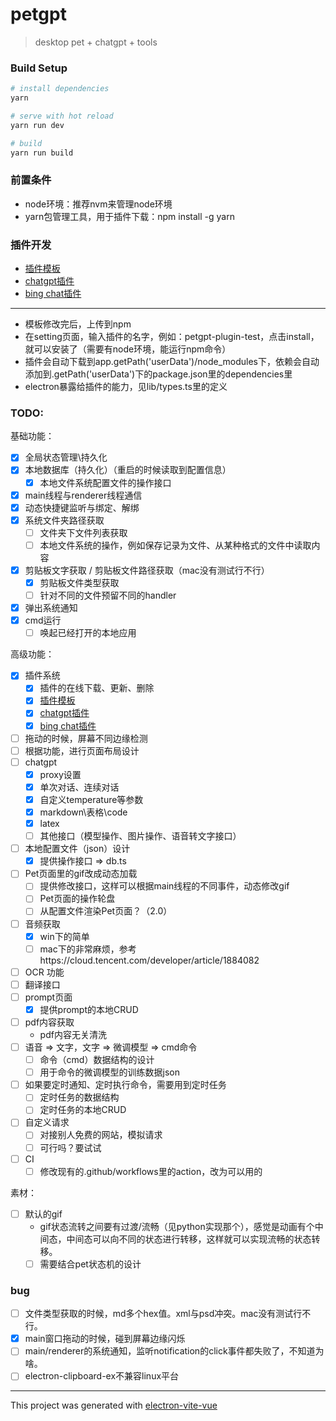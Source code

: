 # petgpt

> desktop pet + chatgpt + tools

### Build Setup

``` bash
# install dependencies
yarn

# serve with hot reload
yarn run dev

# build
yarn run build
```
### 前置条件
- node环境：推荐nvm来管理node环境
- yarn包管理工具，用于插件下载：npm install -g yarn


### 插件开发
- [插件模板](https://www.npmjs.com/package/petgpt-plugin-template)
- [chatgpt插件](https://www.npmjs.com/package/petgpt-plugin-chatgpt)
- [bing chat插件](https://www.npmjs.com/package/petgpt-plugin-bing-chat)

---

- 模板修改完后，上传到npm
- 在setting页面，输入插件的名字，例如：petgpt-plugin-test，点击install，就可以安装了（需要有node环境，能运行npm命令）
- 插件会自动下载到app.getPath('userData')/node_modules下，依赖会自动添加到.getPath('userData')下的package.json里的dependencies里
- electron暴露给插件的能力，见lib/types.ts里的定义

### TODO:
基础功能：
- [x] 全局状态管理\持久化
- [x] 本地数据库（持久化）（重启的时候读取到配置信息）
  - [x] 本地文件系统配置文件的操作接口
- [x] main线程与renderer线程通信
- [x] 动态快捷键监听与绑定、解绑
- [x] 系统文件夹路径获取
  - [ ] 文件夹下文件列表获取
  - [ ] 本地文件系统的操作，例如保存记录为文件、从某种格式的文件中读取内容
- [x] 剪贴板文字获取 / 剪贴板文件路径获取（mac没有测试行不行）
  - [x] 剪贴板文件类型获取
  - [ ] 针对不同的文件预留不同的handler
- [x] 弹出系统通知 
- [x] cmd运行
  - [ ] 唤起已经打开的本地应用

高级功能：
- [x] 插件系统
  - [x] 插件的在线下载、更新、删除 
  - [x] [插件模板](https://www.npmjs.com/package/petgpt-plugin-template)
  - [x] [chatgpt插件](https://www.npmjs.com/package/petgpt-plugin-chatgpt)
  - [x] [bing chat插件](https://www.npmjs.com/package/petgpt-plugin-bing-chat)
- [ ] 拖动的时候，屏幕不同边缘检测
- [ ] 根据功能，进行页面布局设计
- [ ] chatgpt
  - [x] proxy设置
  - [x] 单次对话、连续对话
  - [x] 自定义temperature等参数
  - [x] markdown\表格\code
  - [x] latex
  - [ ] 其他接口（模型操作、图片操作、语音转文字接口）
- [ ] 本地配置文件（json）设计
  - [x] 提供操作接口 => db.ts
- [ ] Pet页面里的gif改成动态加载
  - [ ] 提供修改接口，这样可以根据main线程的不同事件，动态修改gif
  - [ ] Pet页面的操作轮盘
  - [ ] 从配置文件渲染Pet页面？（2.0）
- [ ] 音频获取
  - [x] win下的简单
  - [ ] mac下的非常麻烦，参考https://cloud.tencent.com/developer/article/1884082
- [ ] OCR 功能
- [ ] 翻译接口
- [ ] prompt页面 
  - [x] 提供prompt的本地CRUD
- [ ] pdf内容获取
  - pdf内容无关清洗
- [ ] 语音 => 文字，文字 => 微调模型 => cmd命令
  - [ ] 命令（cmd）数据结构的设计
  - [ ] 用于命令的微调模型的训练数据json
- [ ] 如果要定时通知、定时执行命令，需要用到定时任务
  - [ ] 定时任务的数据结构
  - [ ] 定时任务的本地CRUD
- [ ] 自定义请求
  - [ ] 对接别人免费的网站，模拟请求
  - [ ] 可行吗？要试试
- [ ] CI
  - [ ] 修改现有的.github/workflows里的action，改为可以用的

素材：
- [ ] 默认的gif
  - gif状态流转之间要有过渡/流畅（见python实现那个），感觉是动画有个中间态，中间态可以向不同的状态进行转移，这样就可以实现流畅的状态转移。
  - [ ] 需要结合pet状态机的设计
### bug
- [ ] 文件类型获取的时候，md多个hex值。xml与psd冲突。mac没有测试行不行。
- [x] main窗口拖动的时候，碰到屏幕边缘闪烁
- [ ] main/renderer的系统通知，监听notification的click事件都失败了，不知道为啥。
- [ ] electron-clipboard-ex不兼容linux平台
---

This project was generated with [electron-vite-vue](https://github.com/electron-vite/electron-vite-vue)
